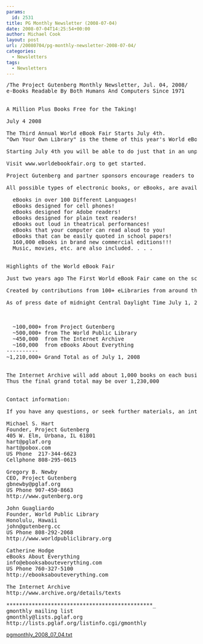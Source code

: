 ```yaml
---
params:
  id: 2531
title: PG Monthly Newsletter (2008-07-04)
date: 2008-07-04T14:25:54+00:00
author: Michael Cook
layout: post
url: /20080704/pg-monthly-newsletter-2008-07-04/
categories:
  - Newsletters
tags:
  - Newsletters
---
```

<pre>/The Project Gutenberg Monthly Newsletter, Jul. 04, 2008/
e-Books Readable By Both Humans And Computers Since 1971


A Million Plus Books Free for the Taking!

July 4 2008

The Third Annual World eBook Fair Starts July 4th.
"Own Your Own Library" is the theme of this year's World eBook Fair.

Starting July 4th you will be able to do just that in an unprecedented opportunity to download books in the widest variety ever available.

Visit www.worldebookfair.org to get started.

Project Gutenberg and partner sponsors encourage readers to create the "personal library" of their choice in a "personal computer."  Most of the fair's electronic books are free of charge, and an additional 160,000 or more have coupon or discount purchases available during the month.

All possible types of electronic books, or eBooks, are available:

  eBooks in over 100 Different Languages!
  eBooks designed for cell phones!
  eBooks designed for Adobe readers!
  eBooks designed for plain text readers!
  eBooks out loud in theatrical performances!
  eBooks that your computer can read aloud to you!
  eBooks that can be easily quoted in school papers!
  160,000 eBooks in brand new commercial editions!!!
  Music, movies, etc. are also included. . . .


Highlights of the World eBook Fair

Just two years ago The First World eBook Fair came on the scene with about 1/3 million books, doubled to 2/3 million in 2007, and now over one million.

Created by contributions from 100+ eLibraries from around the world, here are the largest collections

As of press date of midnight Central Daylight Time July 1, 2008 these were the approximate numbers:



  ~100,000+ from Project Gutenberg
  ~500,000+ from The World Public Library
  ~450,000  from The Internet Archive
  ~160,000  from eBooks About Everything
----------
~1,210,000+ Grand Total as of July 1, 2008


The Internet Archive will add about 1,000 books on each business day, along with various additions by the other contributors during World eBook Fair.
Thus the final grand total may be over 1,230,000


Contact information:

If you have any questions, or seek further materials, an interview or would like to confirm the schedule or contents please feel free to contact any of the following:

Michael S. Hart
Founder, Project Gutenberg
405 W. Elm, Urbana, IL 61801
hart@pglaf.org
hart@pobox.com
US Phone  217-344-6623
Cellphone 808-295-0615

Gregory B. Newby
CEO, Project Gutenberg
gbnewby@pglaf.org
US Phone 907-450-8663
http://www.gutenberg.org

John Guagliardo
Founder, World Public Library
Honolulu, Hawaii
john@gutenberg.cc
US Phone 808-292-2068
http://www.worldpubliclibrary.org

Catherine Hodge
eBooks About Everything
info@ebooksabouteverything.com
US Phone 760-327-5100
http://ebooksabouteverything.com

The Internet Archive
http://www.archive.org/details/texts

**********************************************_
gmonthly mailing list
gmonthly@lists.pglaf.org
http://lists.pglaf.org/listinfo.cgi/gmonthly</pre>

<a href="/nl_archives/2008/pgmonthly_2008_07_04.txt" target="_blank" rel="nofollow">pgmonthly_2008_07_04.txt</a>
